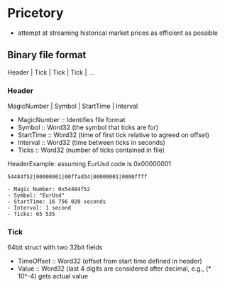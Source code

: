 # Pricetory
- attempt at streaming historical market prices as efficient as possible

## Binary file format

Header | Tick | Tick | Tick | ...

### Header

MagicNumber | Symbol | StartTime | Interval

- MagicNumber :: Identifies file format
- Symbol      :: Word32 (the symbol that ticks are for)
- StartTime   :: Word32 (time of first tick relative to agreed on offset)
- Interval    :: Word32 (time between ticks in seconds)
- Ticks       :: Word32 (number of ticks contained in file)

HeaderExample:
assuming EurUsd code is 0x00000001

    54484f52|00000001|00ffad34|00000001|0000ffff

    - Magic Number: 0x54484f52 
    - Symbol: "EurUsd"
    - StartTime: 16 756 020 seconds
    - Interval: 1 second
    - Ticks: 65 535

### Tick

64bit struct with two 32bit fields

- TimeOffset :: Word32 (offset from start time defined in header)
- Value      :: Word32 (last 4 digits are considered after decimal, e.g., (* 10^-4)
  gets actual value

